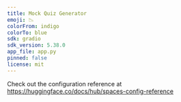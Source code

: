 ```yaml
---
title: Mock Quiz Generator
emoji: 📉
colorFrom: indigo
colorTo: blue
sdk: gradio
sdk_version: 5.38.0
app_file: app.py
pinned: false
license: mit
---
```


Check out the configuration reference at https://huggingface.co/docs/hub/spaces-config-reference
